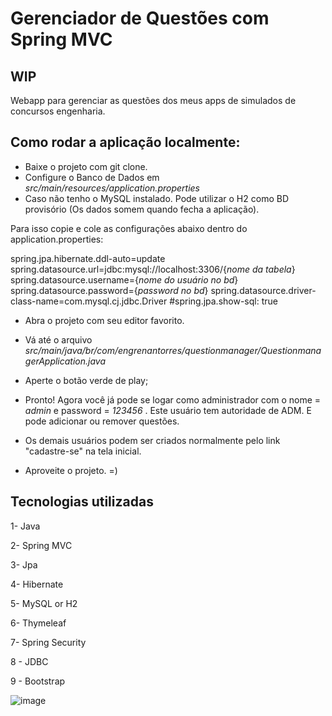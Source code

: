 # Gerenciador de Questões com Spring MVC
## WIP
Webapp para gerenciar as questões dos meus apps de simulados de concursos engenharia.

## Como rodar a aplicação localmente:
- Baixe o projeto com git clone.
- Configure o Banco de Dados em *src/main/resources/application.properties*
- Caso não tenho o MySQL instalado. Pode utilizar o H2 como BD provisório (Os dados 
somem quando fecha a aplicação). 

Para isso copie e cole as configurações abaixo dentro do application.properties:

spring.jpa.hibernate.ddl-auto=update
spring.datasource.url=jdbc:mysql://localhost:3306/{*nome da tabela*}
spring.datasource.username={*nome do usuário no bd*}
spring.datasource.password={*password no bd*}
spring.datasource.driver-class-name=com.mysql.cj.jdbc.Driver
#spring.jpa.show-sql: true

- Abra o projeto com seu editor favorito.
- Vá até o arquivo *src/main/java/br/com/engrenantorres/questionmanager/QuestionmanagerApplication.java*
- Aperte o botão verde de play;
- Pronto! Agora você já pode se logar como administrador com o nome = *admin* e password = *123456* .
  Este usuário tem autoridade de ADM. E pode adicionar ou remover questões.

- Os demais usuários podem ser criados normalmente pelo link "cadastre-se" na tela inicial.

- Aproveite o projeto. =)

## Tecnologias utilizadas

1- Java

2- Spring MVC

3- Jpa

4- Hibernate

5- MySQL or H2

6- Thymeleaf

7- Spring Security

8 - JDBC

9 - Bootstrap

![image](https://user-images.githubusercontent.com/85042807/199363469-9c23b828-364e-4f53-b58b-924fcf0550cf.png)


